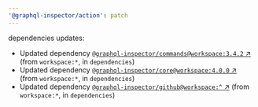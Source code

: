```yaml
---
'@graphql-inspector/action': patch
---
```

dependencies updates:
  - Updated dependency [`@graphql-inspector/commands@workspace:3.4.2`
    ↗︎](https://www.npmjs.com/package/@graphql-inspector/commands/v/3.4.2) (from `workspace:*`, in
    `dependencies`)
  - Updated dependency [`@graphql-inspector/core@workspace:4.0.0`
    ↗︎](https://www.npmjs.com/package/@graphql-inspector/core/v/4.0.0) (from `workspace:*`, in
    `dependencies`)
  - Updated dependency [`@graphql-inspector/github@workspace:^`
    ↗︎](https://www.npmjs.com/package/@graphql-inspector/github/v/workspace:^) (from `workspace:*`,
    in `dependencies`)
